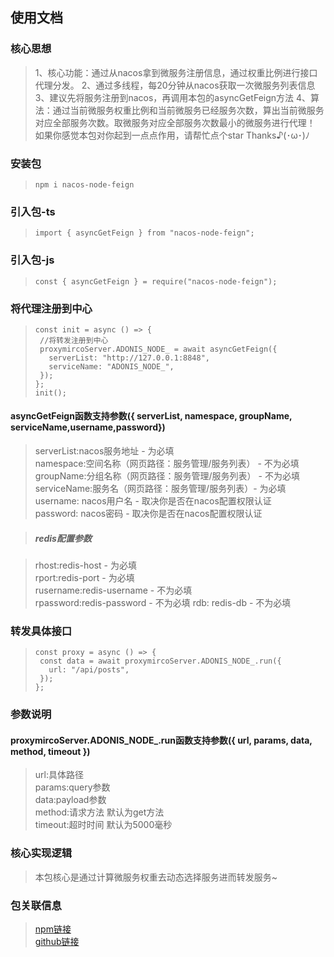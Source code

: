 ## 使用文档

### 核心思想
>1、核心功能：通过从nacos拿到微服务注册信息，通过权重比例进行接口代理分发。
>2、通过多线程，每20分钟从nacos获取一次微服务列表信息
>3、建议先将服务注册到nacos，再调用本包的asyncGetFeign方法
>4、算法：通过当前微服务权重比例和当前微服务已经服务次数，算出当前微服务对应全部服务次数。取微服务对应全部服务次数最小的微服务进行代理！
>如果你感觉本包对你起到一点点作用，请帮忙点个star Thanks♪(･ω･)ﾉ  


### 安装包
>```
>npm i nacos-node-feign
>```

### 引入包-ts
>```
>import { asyncGetFeign } from "nacos-node-feign";
>```

### 引入包-js
>```
>const { asyncGetFeign } = require("nacos-node-feign");
>```

### 将代理注册到中心
>```
>const init = async () => {
>  //将转发注册到中心
>  proxymircoServer.ADONIS_NODE_ = await asyncGetFeign({
>    serverList: "http://127.0.0.1:8848",
>    serviceName: "ADONIS_NODE_",
>  });
>};
>init();
>```

#### asyncGetFeign函数支持参数({ serverList, namespace, groupName, serviceName,username,password})
>serverList:nacos服务地址 - 为必填  
>namespace:空间名称（网页路径：服务管理/服务列表） - 不为必填  
>groupName:分组名称（网页路径：服务管理/服务列表） - 不为必填  
>serviceName:服务名（网页路径：服务管理/服务列表）- 为必填  
>username: nacos用户名 - 取决你是否在nacos配置权限认证  
>password: nacos密码 - 取决你是否在nacos配置权限认证  

> ##### redis配置参数

>rhost:redis-host - 为必填  
>rport:redis-port - 为必填  
>rusername:redis-username - 不为必填  
>rpassword:redis-password - 不为必填 
>rdb: redis-db - 不为必填 


### 转发具体接口
>```
>const proxy = async () => {
>  const data = await proxymircoServer.ADONIS_NODE_.run({
>    url: "/api/posts",
>  });
>};
>```

### 参数说明
#### proxymircoServer.ADONIS_NODE_.run函数支持参数({ url, params, data, method, timeout })  
>url:具体路径  
>params:query参数  
>data:payload参数  
>method:请求方法 默认为get方法  
>timeout:超时时间 默认为5000毫秒  

### 核心实现逻辑
>本包核心是通过计算微服务权重去动态选择服务进而转发服务~  

### 包关联信息
>[npm链接](https://www.npmjs.com/package/nacos-node-feign)  
>[github链接](https://github.com/HanWuJiJack/nacos-node-feign)  




